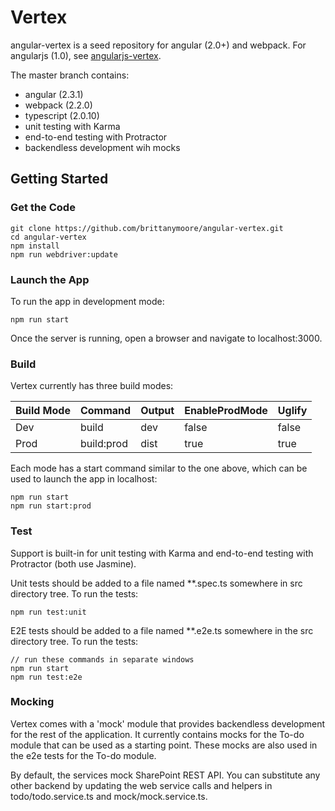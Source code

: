 # Vertex

angular-vertex is a seed repository for angular (2.0+) and webpack. For 
angularjs (1.0), see [angularjs-vertex](https://github.com/brittanymoore/angularjs-vertex).

The master branch contains:
* angular (2.3.1)
* webpack (2.2.0)
* typescript (2.0.10)
* unit testing with Karma
* end-to-end testing with Protractor
* backendless development wih mocks

## Getting Started

### Get the Code

```
git clone https://github.com/brittanymoore/angular-vertex.git
cd angular-vertex
npm install
npm run webdriver:update
```

### Launch the App

To run the app in development mode:

```
npm run start
```

Once the server is running, open a browser and navigate to localhost:3000.

### Build

Vertex currently has three build modes: 

| Build Mode        | Command        | Output   | EnableProdMode | Uglify |
| ----------------- | -------------- | -------  | -------------- | ------ |
| Dev               | build          | dev      | false          | false  |
| Prod              | build:prod     | dist     | true           | true   |

Each mode has a start command similar to the one above, which can be used to launch the app in localhost:

```
npm run start
npm run start:prod
```

### Test

Support is built-in for unit testing with Karma and end-to-end testing with Protractor (both use Jasmine).

Unit tests should be added to a file named **.spec.ts somewhere in src directory tree. To run the tests:

```
npm run test:unit
```

E2E tests should be added to a file named **.e2e.ts somewhere in the src directory tree. To run the tests:

```
// run these commands in separate windows
npm run start
npm run test:e2e
```

### Mocking

Vertex comes with a 'mock' module that provides backendless development for 
the rest of the application. It currently contains mocks for the To-do module 
that can be used as a starting point. These mocks are also used in the e2e 
tests for the To-do module.

By default, the services mock SharePoint REST API. You can substitute any 
other backend by updating the web service calls and helpers in 
todo/todo.service.ts and mock/mock.service.ts.